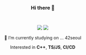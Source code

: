 <div align="center">

### Hi there 👋

<br/>

<p>
	<a href="https://42seoul.kr" onclick="window.open(this.href,'_blank');return false;"><img src="https://img.shields.io/badge/42Seoul-000000?style=flat-square&logo=42&logoColor=white"/></a>
	<a href="https://jgo.kr" onclick="window.open(this.href, '_blank');return false;"><img src="https://img.shields.io/badge/tistory-424242?style=flat-square&logo=tistory&logoColor=white"/></a>
</p>

<p>
🔭 I’m currently studying on ... 42seoul
</p>

Interested in **C++**, **TS/JS**, **CI/CD**

</div>
